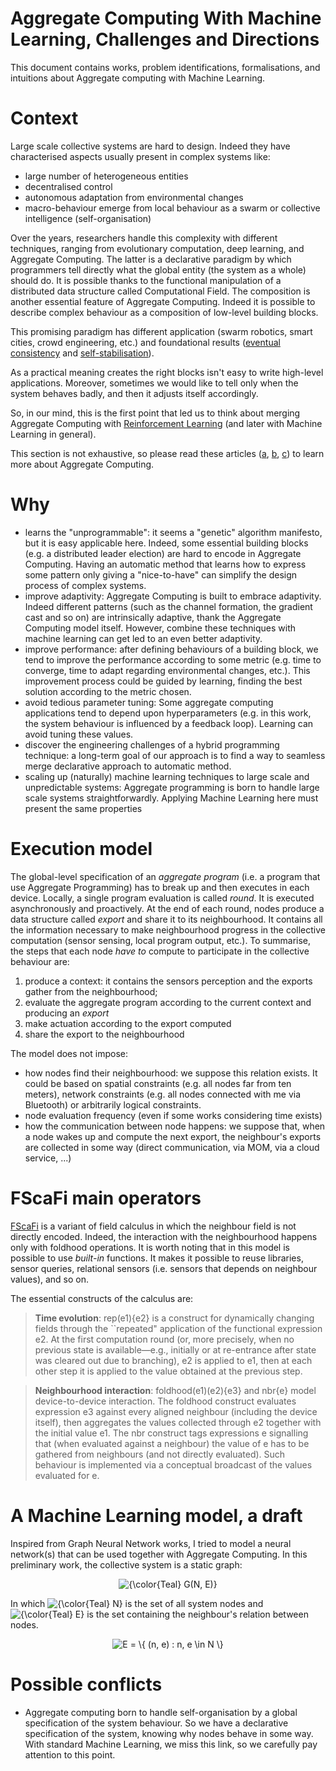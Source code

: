 # Aggregate Computing With Machine Learning, Challenges and Directions

This document contains works, problem identifications, formalisations, and intuitions about Aggregate computing with Machine Learning.

# Context
Large scale collective systems are hard to design. Indeed they have characterised aspects usually present in complex systems like: 
- large number of heterogeneous entities
- decentralised control
- autonomous adaptation from environmental changes
- macro-behaviour emerge from local behaviour as a swarm or collective intelligence (self-organisation)

Over the years, researchers handle this complexity with different techniques, ranging from evolutionary computation, deep learning, and Aggregate Computing.
The latter is a declarative paradigm by which programmers tell directly what the global entity (the system as a whole) should do. It is possible thanks to the functional manipulation of a distributed data structure called Computational Field. The composition is another essential feature of Aggregate Computing. Indeed it is possible to describe complex behaviour as a composition of low-level building blocks.

This promising paradigm has different application (swarm robotics, smart cities, crowd engineering, etc.) and foundational results ([eventual consistency](https://doi.org/10.1109/SASO.2016.12) and [self-stabilisation](https://doi.org/10.1145/3177774)).

As a practical meaning creates the right blocks isn't easy to write high-level applications. Moreover, sometimes we would like to tell only when the system behaves badly, and then it adjusts itself accordingly.

So, in our mind, this is the first point that led us to think about merging Aggregate Computing with [Reinforcement Learning](https://doi.org/10.1109/TNN.1998.712192) (and later with Machine Learning in general).

This section is not exhaustive, so please read these articles ([a](https://doi.org/10.1109/MC.2015.261), [b](https://doi.org/10.1007/978-3-030-61470-6\_21), [c](https://doi.org/10.1007/978-3-030-22397-7\_12)) to learn more about Aggregate Computing.

# Why

- learns the "unprogrammable": it seems a "genetic" algorithm manifesto, but it is easy applicable here. Indeed, some essential building blocks (e.g. a distributed leader election) are hard to encode in Aggregate Computing. Having an automatic method that learns how to express some pattern only giving a "nice-to-have" can simplify the design process of complex systems.
- improve adaptivity: Aggregate Computing is built to embrace adaptivity. Indeed different patterns (such as the channel formation, the gradient cast and so on) are intrinsically adaptive, thank the Aggregate Computing model itself. However, combine these techniques with machine learning can get led to an even better adaptivity.
- improve performance: after defining behaviours of a building block, we tend to improve the performance according to some metric (e.g. time to converge, time to adapt regarding environmental changes, etc.). This improvement process could be guided by learning, finding the best solution according to the metric chosen. 
- avoid tedious parameter tuning: Some aggregate computing applications tend to depend upon hyperparameters (e.g. in this work, the system behaviour is influenced by a feedback loop). Learning can avoid tuning these values.
- discover the engineering challenges of a hybrid programming technique: a long-term goal of our approach is to find a way to seamless merge declarative approach to automatic method. 
- scaling up (naturally) machine learning techniques to large scale and unpredictable systems: Aggregate programming is born to handle large scale systems straightforwardly. Applying Machine Learning here must present the same properties

# Execution model
The global-level specification of an *aggregate program* (i.e. a program that use Aggregate Programming) has to break up and then executes in each device.
Locally, a single program evaluation is called *round*. It is executed asynchronously and proactively. At the end of each round, nodes produce a data structure called *export* and share it to its neighbourhood. It contains all the information necessary to make neighbourhood progress in the collective computation (sensor sensing, local program output, etc.).
To summarise, the steps that each node *have to* compute to participate in the collective behaviour are:
1. produce a context: it contains the sensors perception and the exports gather from the neighbourhood;
2. evaluate the aggregate program according to the current context and producing an *export*
3. make actuation according to the export computed
4. share the export to the neighbourhood

The model does not impose:
- how nodes find their neighbourhood: we suppose this relation exists. It could be based on spatial constraints (e.g. all nodes far from ten meters), network constraints (e.g. all nodes connected with me via Bluetooth) or arbitrarily logical constraints.
- node evaluation frequency (even if some works considering time exists)
- how the communication between node happens: we suppose that, when a node wakes up and compute the next export, the neighbour's exports are collected in some way (direct communication, via MOM, via a cloud service, ...)

# FScaFi main operators
[FScaFi](https://doi.org/10.1007/978-3-030-61470-6\_21) is a variant of field calculus in which the neighbour field is not directly encoded. Indeed, the interaction with the neighbourhood happens only with foldhood operations. It is worth noting that in this model is possible to use *built-in* functions. It makes it possible to reuse libraries, sensor queries, relational sensors (i.e. sensors that depends on neighbour values), and so on. 

The essential constructs of the calculus are:

> **Time evolution**: rep(e1){e2} is a construct for dynamically changing
fields through the ``repeated" application of the functional expression e2. At the first computation round (or, more precisely, when no previous state is available—e.g., initially or at re-entrance after state was cleared out due to branching), e2 is applied to e1, then
at each other step it is applied to the value obtained at the previous step.

> **Neighbourhood interaction**: foldhood(e1)(e2){e3} and nbr{e} model device-to-device interaction. The foldhood construct evaluates expression e3 against every aligned neighbour (including the device itself), then aggregates the values collected through e2 together with the initial value e1. The nbr construct tags expressions e signalling that (when evaluated against a
neighbour) the value of e has to be gathered from neighbours (and not directly evaluated). Such behaviour is implemented via a conceptual broadcast of the values evaluated for e.

# A Machine Learning model, a draft
Inspired from Graph Neural Network works, I tried to model a neural network(s) that can be used together with Aggregate Computing.
In this preliminary work, the collective system is a static graph:

<div align="center">
<img src="https://latex.codecogs.com/svg.latex?{\color{Teal}&space;G(N,&space;E)}" title="{\color{Teal} G(N, E)}" />
</div>

In which <img src="https://latex.codecogs.com/svg.latex?{\color{Teal}&space;N}" title="{\color{Teal} N}"/> is the set of all system nodes and <img src="https://latex.codecogs.com/svg.latex?{\color{Teal}&space;E}" title="{\color{Teal} E}"/> is the set containing the neighbour's relation between nodes.

<div align="center">
<img src="https://latex.codecogs.com/svg.latex?{\color{Teal}E&space;=&space;\{&space;(n,&space;e)&space;:&space;n,&space;e&space;\in&space;N&space;\}}" title="E = \{ (n, e) : n, e \in N \}" />
</div>

# Possible conflicts
- Aggregate computing born to handle self-organisation by a global specification of the system behaviour. So we have a declarative specification of the system, knowing why nodes behave in some way. With standard Machine Learning, we miss this link, so we carefully pay attention to this point.

